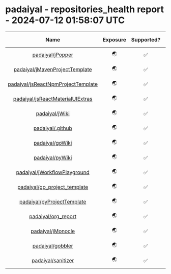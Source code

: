 
padaiyal - repositories_health report - 2024-07-12 01:58:07 UTC
===============================================================
  

|Name|Exposure|Supported?|Last Updated|Health %|Open Issues|
| :---: | :---: | :---: | :---: | :---: | :---: |
|[padaiyal/jPopper](https://github.com/padaiyal/jPopper)|🌏|✅|2024-04-01T00:58:17Z|62%|[6](https://github.com/padaiyal/jPopper/issues)|
|[padaiyal/jMavenProjectTemplate](https://github.com/padaiyal/jMavenProjectTemplate)|🌏|✅|2022-01-01T03:03:46Z|62%|[3](https://github.com/padaiyal/jMavenProjectTemplate/issues)|
|[padaiyal/jsReactNpmProjectTemplate](https://github.com/padaiyal/jsReactNpmProjectTemplate)|🌏|✅|2024-01-15T00:37:14Z|50%|[35](https://github.com/padaiyal/jsReactNpmProjectTemplate/issues)|
|[padaiyal/jsReactMaterialUIExtras](https://github.com/padaiyal/jsReactMaterialUIExtras)|🌏|✅|2024-01-15T00:37:33Z|50%|[34](https://github.com/padaiyal/jsReactMaterialUIExtras/issues)|
|[padaiyal/jWiki](https://github.com/padaiyal/jWiki)|🌏|✅|2021-10-22T13:34:08Z|50%|[16](https://github.com/padaiyal/jWiki/issues)|
|[padaiyal/.github](https://github.com/padaiyal/.github)|🌏|✅|2023-02-09T16:14:42Z|50%|[3](https://github.com/padaiyal/.github/issues)|
|[padaiyal/goWiki](https://github.com/padaiyal/goWiki)|🌏|✅|2022-03-27T23:55:18Z|37%|[0](https://github.com/padaiyal/goWiki/issues)|
|[padaiyal/pyWiki](https://github.com/padaiyal/pyWiki)|🌏|✅|2022-06-02T00:51:11Z|37%|[0](https://github.com/padaiyal/pyWiki/issues)|
|[padaiyal/jWorkflowPlayground](https://github.com/padaiyal/jWorkflowPlayground)|🌏|✅|2021-12-31T07:08:27Z|50%|[0](https://github.com/padaiyal/jWorkflowPlayground/issues)|
|[padaiyal/go_project_template](https://github.com/padaiyal/go_project_template)|🌏|✅|2024-04-22T04:44:33Z|50%|[2](https://github.com/padaiyal/go_project_template/issues)|
|[padaiyal/pyProjectTemplate](https://github.com/padaiyal/pyProjectTemplate)|🌏|✅|2022-01-14T00:59:36Z|37%|[0](https://github.com/padaiyal/pyProjectTemplate/issues)|
|[padaiyal/org_report](https://github.com/padaiyal/org_report)|🌏|✅|2024-07-11T01:59:54Z|37%|[2](https://github.com/padaiyal/org_report/issues)|
|[padaiyal/jMonocle](https://github.com/padaiyal/jMonocle)|🌏|✅|2024-01-15T00:37:41Z|50%|[2](https://github.com/padaiyal/jMonocle/issues)|
|[padaiyal/gobbler](https://github.com/padaiyal/gobbler)|🌏|✅|2024-01-15T00:37:48Z|37%|[2](https://github.com/padaiyal/gobbler/issues)|
|[padaiyal/sanitizer](https://github.com/padaiyal/sanitizer)|🌏|✅|2024-05-31T16:15:56Z|62%|[8](https://github.com/padaiyal/sanitizer/issues)|
